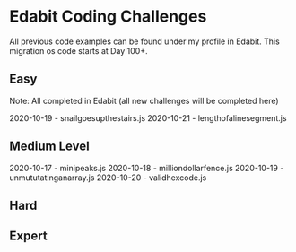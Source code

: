 # Edabit Coding Challenges

All previous code examples can be found under my profile in Edabit. This migration os code starts at Day 100+.

## Easy

Note: All completed in Edabit (all new challenges will be completed here)

2020-10-19 - snailgoesupthestairs.js
2020-10-21 - lengthofalinesegment.js

## Medium Level

2020-10-17 - minipeaks.js
2020-10-18 - milliondollarfence.js
2020-10-19 - unmututatinganarray.js
2020-10-20 - validhexcode.js

## Hard

## Expert
